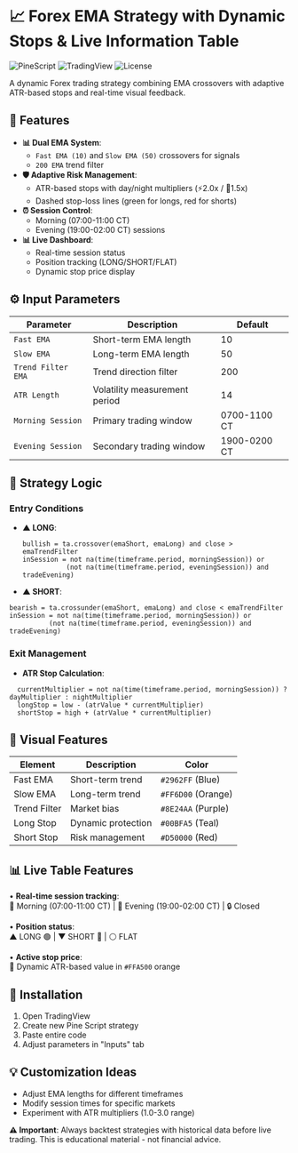# 📈 Forex EMA Strategy with Dynamic Stops & Live Information Table

![PineScript](https://img.shields.io/badge/PineScript-v6-yellowgreen) ![TradingView](https://img.shields.io/badge/Platform-TradingView-blue) ![License](https://img.shields.io/badge/License-MIT-red)

A dynamic Forex trading strategy combining EMA crossovers with adaptive ATR-based stops and real-time visual feedback.

## 🌟 Features
- **📊 Dual EMA System**: 
  - `Fast EMA (10)` and `Slow EMA (50)` crossovers for signals
  - `200 EMA` trend filter
- **🛡 Adaptive Risk Management**:
  - ATR-based stops with day/night multipliers (⚡2.0x / 🌙1.5x)
  - Dashed stop-loss lines (green for longs, red for shorts)
- **⏰ Session Control**:
  - Morning (07:00-11:00 CT) 
  - Evening (19:00-02:00 CT) sessions
- **📊 Live Dashboard**:
  - Real-time session status
  - Position tracking (LONG/SHORT/FLAT)
  - Dynamic stop price display

## ⚙️ Input Parameters
| Parameter | Description | Default |
|-----------|-------------|---------|
| `Fast EMA` | Short-term EMA length | 10 |
| `Slow EMA` | Long-term EMA length | 50 |
| `Trend Filter EMA` | Trend direction filter | 200 |
| `ATR Length` | Volatility measurement period | 14 |
| `Morning Session` | Primary trading window | 0700-1100 CT |
| `Evening Session` | Secondary trading window | 1900-0200 CT |

## 📜 Strategy Logic

### Entry Conditions
- **▲ LONG**:
  ```.javascript
  bullish = ta.crossover(emaShort, emaLong) and close > emaTrendFilter
  inSession = not na(time(timeframe.period, morningSession)) or 
             (not na(time(timeframe.period, eveningSession)) and tradeEvening)

- **▲ SHORT**:
 ```.javascript
bearish = ta.crossunder(emaShort, emaLong) and close < emaTrendFilter
inSession = not na(time(timeframe.period, morningSession)) or 
           (not na(time(timeframe.period, eveningSession)) and tradeEvening)
```
### Exit Management
- **ATR Stop Calculation**:
```.javascript
  currentMultiplier = not na(time(timeframe.period, morningSession)) ? dayMultiplier : nightMultiplier
  longStop = low - (atrValue * currentMultiplier)
  shortStop = high + (atrValue * currentMultiplier)
```
## 🎨 Visual Features
| Element | Description | Color |
|---------|-------------|-------|
| Fast EMA | Short-term trend | `#2962FF` (Blue) |
| Slow EMA | Long-term trend | `#FF6D00` (Orange) |
| Trend Filter | Market bias | `#8E24AA` (Purple) |
| Long Stop | Dynamic protection | `#00BFA5` (Teal) |
| Short Stop | Risk management | `#D50000` (Red) |

## 📊 Live Table Features

• **Real-time session tracking**:  
  🌅 Morning (07:00-11:00 CT) | 🌙 Evening (19:00-02:00 CT) | 🔒 Closed  
   
• **Position status**:  
  ▲ LONG 🟢 | ▼ SHORT 🔴 | ⚪ FLAT  
   
• **Active stop price**:  
  🛑 Dynamic ATR-based value in `#FFA500` orange
  
## 🚀 Installation
1. Open TradingView
2. Create new Pine Script strategy
3. Paste entire code
4. Adjust parameters in "Inputs" tab

## 💡 Customization Ideas
- Adjust EMA lengths for different timeframes
- Modify session times for specific markets
- Experiment with ATR multipliers (1.0-3.0 range)

**⚠️ Important**: Always backtest strategies with historical data before live trading. This is educational material - not financial advice.

    
